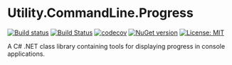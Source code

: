 # Utility.CommandLine.Progress

[![Build status](https://ci.appveyor.com/api/projects/status/flc7jwo6xv2g1539/branch/master?svg=true)](https://ci.appveyor.com/project/jpdillingham/utility-commandline-progressbar/branch/master)
[![Build Status](https://travis-ci.org/jpdillingham/Utility.CommandLine.Progress.svg?branch=master)](https://travis-ci.org/jpdillingham/Utility.CommandLine.Progress)
[![codecov](https://codecov.io/gh/jpdillingham/Utility.CommandLine.Progress/branch/master/graph/badge.svg)](https://codecov.io/gh/jpdillingham/Utility.CommandLine.Progress)
[![NuGet version](https://img.shields.io/nuget/v/Utility.CommandLine.Progress.svg)](https://www.nuget.org/packages/Utility.CommandLine.Progress/)
[![License: MIT](https://img.shields.io/badge/License-MIT-blue.svg)](https://github.com/jpdillingham/Utility.CommandLine.Progress/blob/master/LICENSE)

A C# .NET class library containing tools for displaying progress in console applications.
